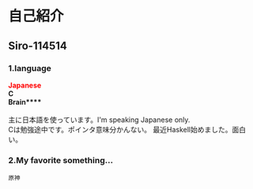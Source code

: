 # 自己紹介

## Siro-114514
### 1.language
<font color=red>**Japanese**</font><br>**C**<br>**Brain\*\*\*\***<br><br>
    主に日本語を使っています。I'm speaking Japanese only.<br>
    Cは勉強途中です。ポインタ意味分かんない。
    最近Haskell始めました。面白い。

### 2.My favorite something...
    原神


